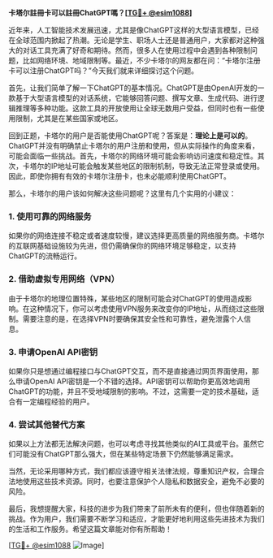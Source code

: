 **卡塔尔註冊卡可以註冊ChatGPT嗎？[[TG💪+ @esim1088](https://t.me/s/esim1088)]**

近年来，人工智能技术发展迅速，尤其是像ChatGPT这样的大型语言模型，已经在全球范围内掀起了热潮。无论是学生、职场人士还是普通用户，大家都对这种强大的对话工具充满了好奇和期待。然而，很多人在使用过程中会遇到各种限制问题，比如网络环境、地域限制等。最近，不少卡塔尔的网友都在问：“卡塔尔注册卡可以注册ChatGPT吗？”今天我们就来详细探讨这个问题。

首先，让我们简单了解一下ChatGPT的基本情况。ChatGPT是由OpenAI开发的一款基于大型语言模型的对话系统，它能够回答问题、撰写文章、生成代码、进行逻辑推理等多种功能。这款工具的开放使用让全球无数用户受益，但同时也有一些使用限制，尤其是在某些国家或地区。

回到正题，卡塔尔的用户是否能使用ChatGPT呢？答案是：**理论上是可以的**。ChatGPT并没有明确禁止卡塔尔的用户注册和使用，但从实际操作的角度来看，可能会面临一些挑战。首先，卡塔尔的网络环境可能会影响访问速度和稳定性。其次，卡塔尔的IP地址可能会触发某些地区的限制机制，导致无法正常登录或使用。因此，即使你拥有有效的卡塔尔注册卡，也未必能顺利使用ChatGPT。

那么，卡塔尔的用户该如何解决这些问题呢？这里有几个实用的小建议：

### 1. **使用可靠的网络服务**
   如果你的网络连接不稳定或者速度较慢，建议选择更高质量的网络服务商。卡塔尔的互联网基础设施较为先进，但仍需确保你的网络环境足够稳定，以支持ChatGPT的流畅运行。

### 2. **借助虚拟专用网络（VPN）**
   由于卡塔尔的地理位置特殊，某些地区的限制可能会对ChatGPT的使用造成影响。在这种情况下，你可以考虑使用VPN服务来改变你的IP地址，从而绕过这些限制。需要注意的是，在选择VPN时要确保其安全性和可靠性，避免泄露个人信息。

### 3. **申请OpenAI API密钥**
   如果你只是想通过编程接口与ChatGPT交互，而不是直接通过网页界面使用，那么申请OpenAI API密钥是一个不错的选择。API密钥可以帮助你更高效地调用ChatGPT的功能，并且不受地域限制的影响。不过，这需要一定的技术基础，适合有一定编程经验的用户。

### 4. **尝试其他替代方案**
   如果以上方法都无法解决问题，也可以考虑寻找其他类似的AI工具或平台。虽然它们可能没有ChatGPT那么强大，但在某些特定场景下仍然能够满足需求。

当然，无论采用哪种方式，我们都应该遵守相关法律法规，尊重知识产权，合理合法地使用这些技术资源。同时，也要注意保护个人隐私和数据安全，避免不必要的风险。

最后，我想提醒大家，科技的进步为我们带来了前所未有的便利，但也伴随着新的挑战。作为用户，我们需要不断学习和适应，才能更好地利用这些先进技术为我们的生活和工作服务。希望这篇文章能对你有所帮助！

[[TG💪+ @esim1088](https://t.me/s/esim1088) ![Image](https://i.postimg.cc/4NQfJmqS/Snipaste-2025-05-13-00-14-12.png)]